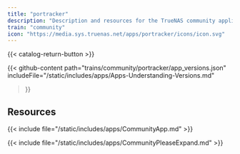 ```yaml
---
title: "portracker"
description: "Description and resources for the TrueNAS community application called portracker."
train: "community"
icon: "https://media.sys.truenas.net/apps/portracker/icons/icon.svg"
---
```


{{< catalog-return-button >}}

{{< github-content 
    path="trains/community/portracker/app_versions.json"
    includeFile="/static/includes/apps/Apps-Understanding-Versions.md"
>}}

## Resources

{{< include file="/static/includes/apps/CommunityApp.md" >}}

{{< include file="/static/includes/apps/CommunityPleaseExpand.md" >}}
